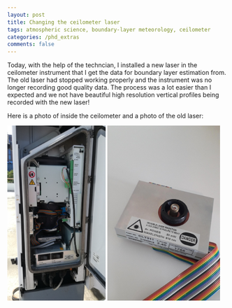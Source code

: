 ```yaml
---
layout: post
title: Changing the ceilometer laser
tags: atmospheric science, boundary-layer meteorology, ceilometer
categories: /phd_extras
comments: false
---
```


Today, with the help of the techncian, I installed a new laser in the ceilometer instrument that I get the data for boundary layer estimation from. The old laser had stopped working properly and the instrument was no longer recording good quality data. The process was a lot easier than I expected and we not have beautiful high resolution vertical profiles being recorded with the new laser!

Here is a photo of inside the ceilometer and a photo of the old laser:
<p float="left">
  <img src="/assets/img/Ceilometer_inside.jpg" height="400" />
  <img src="/assets/img/Laser_20200406_143416b.jpg" height="400" />
</p>

